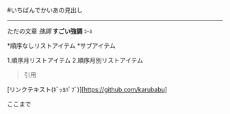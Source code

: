 #いちばんでかいあの見出し
***
ただの文章
*強調*
**すごい強調**
`ｺｰﾖ`

*順序なしリストアイテム
	*サブアイテム

1.順序月リストアイテム
2.順序月別リストアイテム

<blockquote>
<p>引用</p>
</blockquote>

[リンクテキスト(ｷﾞｯﾖﾊﾟﾌﾞ)][https://github.com/karubabu]

ここまで
